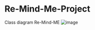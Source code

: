 # Re-Mind-Me-Project
Class diagram Re-Mind-ME
![image](https://user-images.githubusercontent.com/65280545/115271447-91844400-a167-11eb-9c5c-af5cb5fbdbc2.png)


